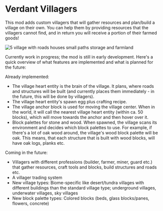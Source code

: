 # Verdant Villagers
This mod adds custom villagers that will gather resources and plan/build a village on their own. You can help them by providing resources that the villagers cannot find, and in return you will receive a portion of their farmed goods!

![5 village with roads houses small paths storage and farmland](https://user-images.githubusercontent.com/111278470/184848109-cd051815-868c-4753-8716-f123af53578e.png)

Currently work in progress; the mod is still in early development. Here's a quick overview of what features are implemented and what is planned for the future:

Already implemented:
- The village heart entity is the brain of the village. It plans, where roads and structures will be built (and currently places them immediately - in the future, this will be done by villagers).
- The village heart entity's spawn egg plus crafting recipe.
- The village anchor block is used for moving the village center. When in the world, it will call the nearest village heart entity (within ca. 50 blocks), which will move towards the anchor and then hover over it.
- Block palettes for stone and wood. When spawned, the village scans its environment and decides which block palettes to use. For example, if there's a lot of oak wood around, the village's wood block palette will be oak. This means, that each structure that is built with wood blocks, will have oak logs, planks etc.

Coming in the future:
- Villagers with different professions (builder, farmer, miner, guard etc.) that gather resources, craft tools and blocks, build structures and roads etc.
- A villager trading system
- New village types: Biome-specific like desert/tundra villages with different buildings than the standard village type; underground villages, underwater villages, sky villages
- New block palette types: Colored blocks (beds, glass blocks/panes, flowers, concrete)
